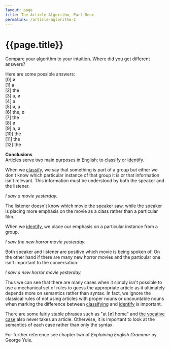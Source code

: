 ```yaml
---
layout: page
title: The Article Algorithm, Part Deux
permalink: /article-aglorithm-2
---
```

# {{page.title}}

Compare your algorithm to your intuition. Where did you get different answers?

Here are some possible answers:  
[0] ø  
[1] a  
[2] the  
[3] a, ø    
[4] a  
[5] ø, a  
[6] the, ø  
[7] the    
[8] ø  
[9] a, ø  
[10] the  
[11] the  
[12] the  

**Conclusions**  
Articles serve two main purposes in English: to <u>classify</u> or <u>identify</u>.

When we <u>classify</u>, we say that something is part of a group but either we don't know which particular instance of that group it is or that information isn't relevant. This information must be understood by both the speaker and the listener.  

*I saw a movie yesterday.*  

The listener doesn't know which movie the speaker saw, while the speaker is placing more emphasis on the movie as a class rather than a particular film.  

When we <u>identify</u>, we place our emphasis on a particular instance from a group.    

*I saw the new horror movie yesterday.*  

Both speaker and listener are positive which movie is being spoken of. On the other hand if there are many new horror movies and the particular one isn't important to the conversation:  

*I saw a new horror movie yesterday.*    

Thus we can see that there are many cases when it simply isn't possible to use a mechanical set of rules to guess the appropriate article as it ultimately depends more on semantics rather than syntax. In fact, we ignore the classical rules of not using articles with proper nouns or uncountable nouns when marking the difference between <u>classifying</u> and <u>identify</u> is important.

There are some fairly stable phrases such as "at [ø] home" and <a href="https://en.wikipedia.org/wiki/Vocative_case" target="_blank">the vocative case</a> also never takes an article.  Otherwise, it is important to look at the semantics of each case rather than only the syntax.

For further reference see chapter two of <cite>Explaining English Grammar</cite> by George Yule.
